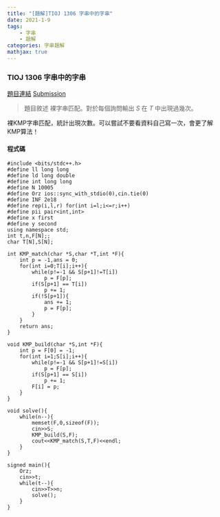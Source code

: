 ```yaml
---
title: "[題解]TIOJ 1306 字串中的字串"
date: 2021-1-9
tags: 
    - 字串
    - 題解
categories: 字串題解
mathjax: true
---
```

### TIOJ 1306 字串中的字串
<!-- more -->
[題目連結](https://tioj.ck.tp.edu.tw/problems/1306)
[Submission](https://tioj.ck.tp.edu.tw/submissions/263572)
> 題目敘述
裸字串匹配。對於每個詢問輸出 $S$ 在 $T$ 中出現過幾次。

裸KMP字串匹配，統計出現次數。可以嘗試不要看資料自己寫一次，會更了解KMP算法！

#### 程式碼

```cpp=
#include <bits/stdc++.h>
#define ll long long
#define ld long double
#define int long long
#define N 10005
#define Orz ios::sync_with_stdio(0),cin.tie(0)
#define INF 2e18
#define rep(i,l,r) for(int i=l;i<=r;i++)
#define pii pair<int,int>
#define x first
#define y second
using namespace std;
int t,n,F[N];;
char T[N],S[N];

int KMP_match(char *S,char *T,int *F){
    int p = -1,ans = 0;
    for(int i=0;T[i];i++){
        while(p!=-1 && S[p+1]!=T[i])
            p = F[p];
        if(S[p+1] == T[i])
            p += 1;
        if(!S[p+1]){
            ans += 1;
            p = F[p];
        }
    }
    return ans;
}

void KMP_build(char *S,int *F){
    int p = F[0] = -1;
    for(int i=1;S[i];i++){
        while(p!=-1 && S[p+1]!=S[i])
            p = F[p];
        if(S[p+1] == S[i])
            p += 1;
        F[i] = p;
    }
}

void solve(){
    while(n--){
        memset(F,0,sizeof(F));
        cin>>S;
        KMP_build(S,F);
        cout<<KMP_match(S,T,F)<<endl;
    }
}

signed main(){
    Orz;
    cin>>t;
    while(t--){
        cin>>T>>n;
        solve();
    }
}
```
